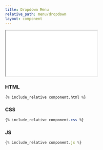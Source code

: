 ```yaml
---
title: Dropdown Menu
relative_path: menu/dropdown
layout: component
---
```


<iframe src="{{ site.baseurl}}/component/{{ page.relative_path }}/example.html"></iframe>

<h3>HTML</h3>

```html
{% include_relative component.html %}
```
<h3>CSS</h3>

```css
{% include_relative component.css %}
```

<h3>JS</h3>

```javascript
{% include_relative component.js %}
```

